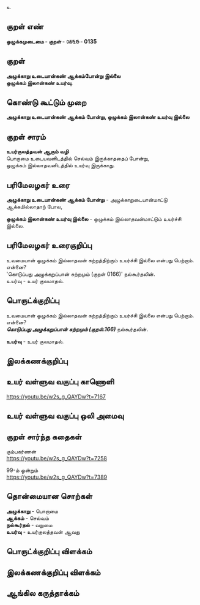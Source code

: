 உ

## குறள் எண் 

**ஒழுக்கமுடைமை - குறள் - ௦௧௩௫ - 0135**  

## குறள் 

**அழுக்காறு உடையான்கண் ஆக்கம்போன்று இல்லை  
ஒழுக்கம் இலான்கண் உயர்வு.** 

## கொண்டு கூட்டும் முறை

**அழுக்காறு உடையான்கண் ஆக்கம் போன்று, ஒழுக்கம் இலான்கண் உயர்வு இல்லை** 

## குறள் சாரம் 

**உயர்குலத்தவன் ஆகும் வழி**  
பொறாமை உடையவனிடத்தில் செல்வம் இருக்காததைப் போன்று,  
ஒழுக்கம் இல்லாதவனிடத்தில் உயர்வு இருக்காது.  

## பரிமேலழகர் உரை

**அழுக்காறு உடையான்கண் ஆக்கம் போன்று** - அழுக்காறுடையான்மாட்டு ஆக்கமில்லாதாற் போல,   

**ஒழுக்கம் இலான்கண் உயர்வு இல்லை** - ஒழுக்கம் இல்லாதவன்மாட்டும் உயர்ச்சி இல்லை.  

## பரிமேலழகர் உரைகுறிப்பு   

உவமையான் ஒழுக்கம் இல்லாதவன் சுற்றத்திற்கும் உயர்ச்சி இல்லை என்பது பெற்றாம்.  
என்னை?  
'கொடுப்பது அழுக்கறுப்பான் சுற்றமும் (குறள் 0166)' நல்கூர்தலின்.  
உயர்வு - உயர் குலமாதல்.  

## பொருட்க்குறிப்பு 

உவமையான் ஒழுக்கம் இல்லாதவன் சுற்றத்திற்கும் உயர்ச்சி இல்லை என்பது பெற்றாம்.  
என்னை?  
_**கொடுப்பது அழுக்கறுப்பான் சுற்றமும் (குறள்.166)**_ நல்கூர்தலின்.  

**உயர்வு** - உயர் குலமாதல்.   

## இலக்கணக்குறிப்பு  


## உயர் வள்ளுவ வகுப்பு காணொளி

https://youtu.be/w2s_g_QAYDw?t=7167

## உயர் வள்ளுவ வகுப்பு ஒலி அமைவு 

 
## குறள் சார்ந்த கதைகள் 

கும்பகர்ணன்  
https://youtu.be/w2s_g_QAYDw?t=7258

99-ம் ஒன்றும்  
https://youtu.be/w2s_g_QAYDw?t=7389

## தொன்மையான சொற்கள்

**அழுக்காறு** - பொறாமை   
**ஆக்கம்** - செல்வம்   
**நல்கூர்தல்** - வறுமை   
**உயர்வு** - உயர்குலத்தவன் ஆவது

## பொருட்க்குறிப்பு விளக்கம்

  

## இலக்கணக்குறிப்பு விளக்கம்


## ஆங்கில கருத்தாக்கம் 


